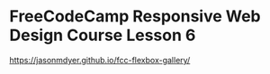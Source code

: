 # FreeCodeCamp Responsive Web Design Course Lesson 6
https://jasonmdyer.github.io/fcc-flexbox-gallery/
